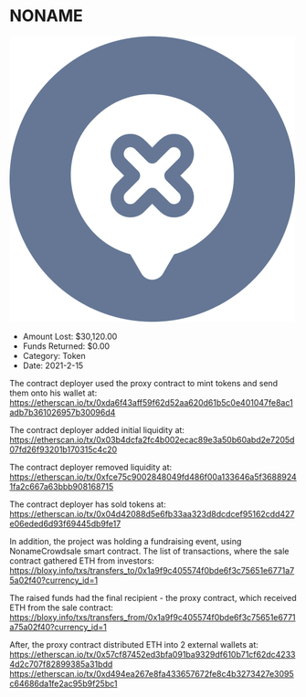 # NONAME
![NONAME](/rektimages/NONAME.png)
- Amount Lost: $30,120.00
- Funds Returned: $0.00
- Category: Token
- Date: 2021-2-15

The contract deployer used the proxy contract to mint tokens and send them onto his wallet at:  
https://etherscan.io/tx/0xda6f43aff59f62d52aa620d61b5c0e401047fe8ac1adb7b361026957b30096d4  
  
The contract deployer added initial liquidity at:  
https://etherscan.io/tx/0x03b4dcfa2fc4b002ecac89e3a50b60abd2e7205d07fd26f93201b170315c4c20  
  
The contract deployer removed liquidity at:  
https://etherscan.io/tx/0xfce75c9002848049fd486f00a133646a5f36889241fa2c667a63bbb908168715  
  
The contract deployer has sold tokens at:  
https://etherscan.io/tx/0x04d42088d5e6fb33aa323d8dcdcef95162cdd427e06eded6d93f69445db9fe17  
  
In addition, the project was holding a fundraising event, using NonameCrowdsale smart contract. The list of transactions, where the sale contract gathered ETH from investors:  
https://bloxy.info/txs/transfers_to/0x1a9f9c405574f0bde6f3c75651e6771a75a02f40?currency_id=1  
  
The raised funds had the final recipient - the proxy contract, which received ETH from the sale contract:  
https://bloxy.info/txs/transfers_from/0x1a9f9c405574f0bde6f3c75651e6771a75a02f40?currency_id=1  
  
After, the proxy contract distributed ETH into 2 external wallets at:  
https://etherscan.io/tx/0x57cf87452ed3bfa091ba9329df610b71cf62dc42334d2c707f82899385a31bdd  
https://etherscan.io/tx/0xd494ea267e8fa433657672fe8c4b3273427e3095c64686da1fe2ac95b9f25bc1



